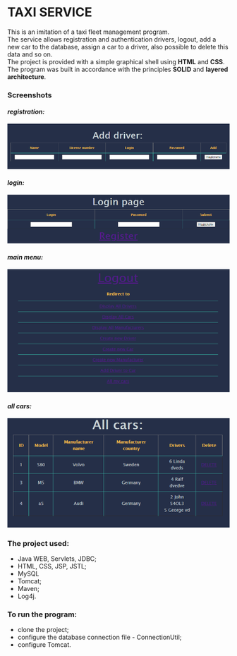# TAXI SERVICE
This is an imitation of a taxi fleet management program.<br/>
The service allows registration and authentication drivers, logout, add a new car to the database, assign a car to a driver, also possible to delete this data and so on.<br/>
The project is provided with a simple graphical shell using **HTML** and **CSS**.<br/>
The program was built in accordance with the principles **SOLID** and **layered architecture**.

### Screenshots
#### *registration:*<br/>
![registration_page](screenshots/registration_page.png)
#### *login:*<br/>
![login_page](screenshots/login_page.png)
#### *main menu:*<br/>
![main_menu_page](screenshots/main_menu_page.png)
#### *all cars:*<br/>
![all_cars_page](screenshots/all_cars_page.png)
### The project used:
- Java WEB, Servlets, JDBC;
- HTML, CSS, JSP, JSTL;
- MySQL
- Tomcat;
- Maven;
- Log4j.

### To run the program:
- clone the project;
- configure the database connection file - ConnectionUtil;
- configure Tomcat.

